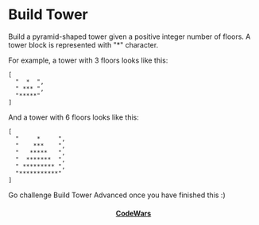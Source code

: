# Build Tower

Build a pyramid-shaped tower given a positive integer number of floors. A tower block is represented with "*" character.

For example, a tower with 3 floors looks like this:

```
[
  "  *  ",
  " *** ", 
  "*****"
]

```
And a tower with 6 floors looks like this:

```
[
  "     *     ", 
  "    ***    ", 
  "   *****   ", 
  "  *******  ", 
  " ********* ", 
  "***********"
]
```

Go challenge Build Tower Advanced once you have finished this :)

<div align="center">
    <h4><a href="https://www.codewars.com/kata/576757b1df89ecf5bd00073b">CodeWars</a></h4>
</div>
